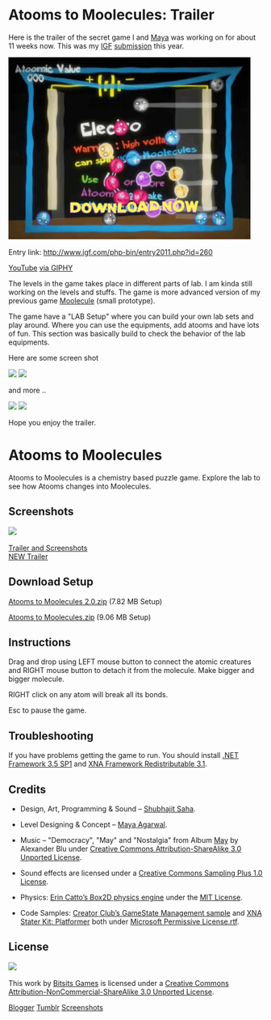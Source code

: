 Atooms to Moolecules: Trailer
===
Here is the trailer of the secret game I and [Maya][Maya Agarwal] was working on for about 11 weeks now. This was my [IGF] [submission] this year. 

[![](https://github.com/Bitsits/Atooms-to-Moolecules-video/raw/master/dypmpdIuuGgOlfM4qH.gif)][video]

Entry link: http://www.igf.com/php-bin/entry2011.php?id=260

[YouTube][video]
[via GIPHY](https://giphy.com/gifs/dypmpdIuuGgOlfM4qH)

[video]: https://youtu.be/F1EuZnheoMQ

The levels in the game takes place in different parts of lab. I am kinda still working on the levels and stuffs. The game is more advanced version of my previous game [Moolecule] (small prototype). 

The game have a "LAB Setup" where you can build your own lab sets and play around. Where you can use the equipments, add atooms and have lots of fun. This section was basically build to check the behavior of the lab equipments. 

Here are some screen shot 

![](https://raw.githubusercontent.com/Bitsits/Atooms-to-Moolecules/master/Blog/Atooms%20to%20Moolecules1.PNG)
![](https://raw.githubusercontent.com/Bitsits/Atooms-to-Moolecules/master/Blog/Atooms%20to%20Moolecules2.png)

and more ..

![](https://raw.githubusercontent.com/Bitsits/Atooms-to-Moolecules/master/Blog/Atooms%20to%20Moolecules3.png)
![](https://raw.githubusercontent.com/Bitsits/Atooms-to-Moolecules/master/Blog/Atooms%20to%20Moolecules4.png)

Hope you enjoy the trailer.

[Moolecule]: https://bitsits.blogspot.com/2010/07/moolecule.html
[IGF]: http://www.igf.com/
[submission]: http://www.igf.com/php-bin/entry2011.php?id=260


Atooms to Moolecules
===
Atooms to Moolecules is a chemistry based puzzle game. Explore the lab to see how Atooms changes into Moolecules.

Screenshots
---
![](https://raw.githubusercontent.com/Bitsits/Atooms-to-Moolecules/master/Blog/Atooms%20to%20Moolecules1.PNG)

[Trailer and Screenshots](https://bitsits.blogspot.com/2010/10/atooms-to-moolecule-trailer.html)  
[NEW Trailer](https://bitsits.blogspot.com/2011/02/atooms-to-moolecule-new-trailer.html)

Download Setup
---
[Atooms to Moolecules 2.0.zip][zip2] (7.82 MB Setup)

[Atooms to Moolecules.zip][zip] (9.06 MB Setup) 


Instructions
---
Drag and drop using LEFT mouse button to connect the atomic creatures and RIGHT mouse button to detach it from the molecule. Make bigger and bigger molecule.

RIGHT click on any atom will break all its bonds.

Esc to pause the game.


Troubleshooting
---
If you have problems getting the game to run. You should install [.NET Framework 3.5 SP1] and [XNA Framework Redistributable 3.1].


Credits
---
- Design, Art, Programming & Sound – [Shubhajit Saha].

- Level Designing & Concept – [Maya Agarwal]. 

- Music – "Democracy", "May" and "Nostalgia" from Album [May](http://www.jamendo.com/en/album/149) by Alexander Blu under [Creative Commons Attribution-ShareAlike 3.0 Unported License].

- Sound effects are licensed under a [Creative Commons Sampling Plus 1.0 License].

- Physics: [Erin Catto’s Box2D physics engine](http://www.box2d.org/) under the [MIT License].

- Code Samples: [Creator Club’s GameState Management sample] and [XNA Stater Kit: Platformer] both under [Microsoft Permissive License.rtf].


License
---
![](https://raw.githubusercontent.com/Bitsits/Atooms-to-Moolecules/master/Blog/cc.png)

This work by [Bitsits Games] is licensed under a [Creative Commons Attribution-NonCommercial-ShareAlike 3.0 Unported License].


[.NET Framework 3.5 SP1]: http://www.microsoft.com/downloads/details.aspx?FamilyID=ab99342f-5d1a-413d-8319-81da479ab0d7
[XNA Framework Redistributable 3.1]: http://www.microsoft.com/downloads/details.aspx?FamilyID=53867a2a-e249-4560-8011-98eb3e799ef2
[Windows Installer 3.1]: http://www.microsoft.com/downloads/details.aspx?displaylang=en&FamilyID=889482fc-5f56-4a38-b838-de776fd4138c

[Creator Club’s GameState Management sample]: http://creators.xna.com/en-US/samples/gamestatemanagement
[XNA Stater Kit: Platformer]: http://msdn.microsoft.com/en-us/library/dd254918.aspx
[Microsoft Permissive License.rtf]: http://creators.xna.com/downloads/?id=15

[MIT License]: http://www.opensource.org/licenses/mit-license.php
[Creative Commons Sampling Plus 1.0 License]: http://creativecommons.org/licenses/sampling+/1.0/
[Creative Commons Attribution-ShareAlike 3.0 Unported License]: http://creativecommons.org/licenses/by-sa/3.0/
[Creative Commons Attribution-NonCommercial-ShareAlike 3.0 Unported License]: http://creativecommons.org/licenses/by-nc-sa/3.0/

[Bitsits Games]: https://bitsits.blogspot.com
[Shubhajit Saha]: https://suvozit.blogspot.com
[Maya Agarwal]: https://mayaagarwal.blogspot.com

[zip]: https://github.com/Bitsits/Atooms-to-Moolecules/raw/master/Atooms%20to%20Moolecules.zip
[zip2]: https://github.com/Bitsits/Atooms-to-Moolecules/raw/master/Atooms%20to%20Moolecules%20(Setup).zip

[Blogger](https://bitsits.blogspot.com/2010/10/atooms-to-moolecule-trailer.html)
[Tumblr](https://bitsits.tumblr.com/post/96200793650/atooms-to-moolecules-trailer-here-is-the-trailer)
[Screenshots](https://bitsits.tumblr.com/post/96201771160/here-are-some-screen-shot-of-the-game)
